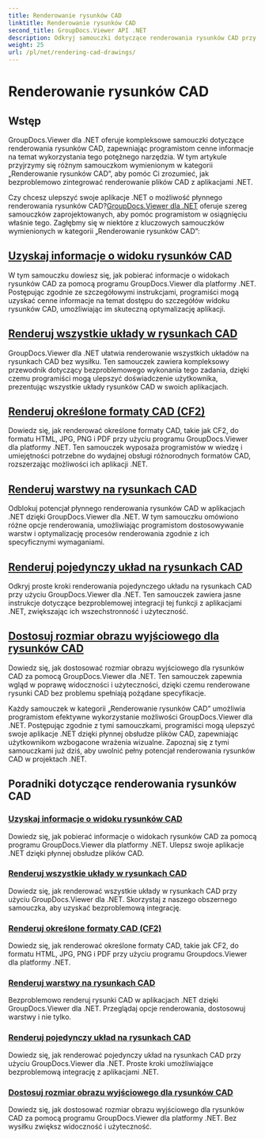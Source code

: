 ```yaml
---
title: Renderowanie rysunków CAD
linktitle: Renderowanie rysunków CAD
second_title: GroupDocs.Viewer API .NET
description: Odkryj samouczki dotyczące renderowania rysunków CAD przy użyciu GroupDocs.Viewer dla .NET. Dowiedz się, jak ulepszyć aplikacje .NET dzięki płynnej obsłudze plików CAD.
weight: 25
url: /pl/net/rendering-cad-drawings/
---
```


# Renderowanie rysunków CAD


## Wstęp

GroupDocs.Viewer dla .NET oferuje kompleksowe samouczki dotyczące renderowania rysunków CAD, zapewniając programistom cenne informacje na temat wykorzystania tego potężnego narzędzia. W tym artykule przyjrzymy się różnym samouczkom wymienionym w kategorii „Renderowanie rysunków CAD”, aby pomóc Ci zrozumieć, jak bezproblemowo zintegrować renderowanie plików CAD z aplikacjami .NET.

Czy chcesz ulepszyć swoje aplikacje .NET o możliwość płynnego renderowania rysunków CAD?[GroupDocs.Viewer dla .NET](#) oferuje szereg samouczków zaprojektowanych, aby pomóc programistom w osiągnięciu właśnie tego. Zagłębmy się w niektóre z kluczowych samouczków wymienionych w kategorii „Renderowanie rysunków CAD”:

## [Uzyskaj informacje o widoku rysunków CAD](./get-view-info-cad-drawing/)
W tym samouczku dowiesz się, jak pobierać informacje o widokach rysunków CAD za pomocą programu GroupDocs.Viewer dla platformy .NET. Postępując zgodnie ze szczegółowymi instrukcjami, programiści mogą uzyskać cenne informacje na temat dostępu do szczegółów widoku rysunków CAD, umożliwiając im skuteczną optymalizację aplikacji.

## [Renderuj wszystkie układy w rysunkach CAD](./render-all-layouts-cad/)
GroupDocs.Viewer dla .NET ułatwia renderowanie wszystkich układów na rysunkach CAD bez wysiłku. Ten samouczek zawiera kompleksowy przewodnik dotyczący bezproblemowego wykonania tego zadania, dzięki czemu programiści mogą ulepszyć doświadczenie użytkownika, prezentując wszystkie układy rysunków CAD w swoich aplikacjach.

## [Renderuj określone formaty CAD (CF2)](./render-specific-cad-formats/)
Dowiedz się, jak renderować określone formaty CAD, takie jak CF2, do formatu HTML, JPG, PNG i PDF przy użyciu programu GroupDocs.Viewer dla platformy .NET. Ten samouczek wyposaża programistów w wiedzę i umiejętności potrzebne do wydajnej obsługi różnorodnych formatów CAD, rozszerzając możliwości ich aplikacji .NET.

## [Renderuj warstwy na rysunkach CAD](./render-layers-cad/)
Odblokuj potencjał płynnego renderowania rysunków CAD w aplikacjach .NET dzięki GroupDocs.Viewer dla .NET. W tym samouczku omówiono różne opcje renderowania, umożliwiając programistom dostosowywanie warstw i optymalizację procesów renderowania zgodnie z ich specyficznymi wymaganiami.

## [Renderuj pojedynczy układ na rysunkach CAD](./render-single-layout-cad/)
Odkryj proste kroki renderowania pojedynczego układu na rysunkach CAD przy użyciu GroupDocs.Viewer dla .NET. Ten samouczek zawiera jasne instrukcje dotyczące bezproblemowej integracji tej funkcji z aplikacjami .NET, zwiększając ich wszechstronność i użyteczność.

## [Dostosuj rozmiar obrazu wyjściowego dla rysunków CAD](./adjust-output-image-size-cad/)
Dowiedz się, jak dostosować rozmiar obrazu wyjściowego dla rysunków CAD za pomocą GroupDocs.Viewer dla .NET. Ten samouczek zapewnia wgląd w poprawę widoczności i użyteczności, dzięki czemu renderowane rysunki CAD bez problemu spełniają pożądane specyfikacje.

Każdy samouczek w kategorii „Renderowanie rysunków CAD” umożliwia programistom efektywne wykorzystanie możliwości GroupDocs.Viewer dla .NET. Postępując zgodnie z tymi samouczkami, programiści mogą ulepszyć swoje aplikacje .NET dzięki płynnej obsłudze plików CAD, zapewniając użytkownikom wzbogacone wrażenia wizualne. Zapoznaj się z tymi samouczkami już dziś, aby uwolnić pełny potencjał renderowania rysunków CAD w projektach .NET.

## Poradniki dotyczące renderowania rysunków CAD
### [Uzyskaj informacje o widoku rysunków CAD](./get-view-info-cad-drawing/)
Dowiedz się, jak pobierać informacje o widokach rysunków CAD za pomocą programu GroupDocs.Viewer dla platformy .NET. Ulepsz swoje aplikacje .NET dzięki płynnej obsłudze plików CAD.
### [Renderuj wszystkie układy w rysunkach CAD](./render-all-layouts-cad/)
Dowiedz się, jak renderować wszystkie układy w rysunkach CAD przy użyciu GroupDocs.Viewer dla .NET. Skorzystaj z naszego obszernego samouczka, aby uzyskać bezproblemową integrację.
### [Renderuj określone formaty CAD (CF2)](./render-specific-cad-formats/)
Dowiedz się, jak renderować określone formaty CAD, takie jak CF2, do formatu HTML, JPG, PNG i PDF przy użyciu programu Groupdocs.Viewer dla platformy .NET.
### [Renderuj warstwy na rysunkach CAD](./render-layers-cad/)
Bezproblemowo renderuj rysunki CAD w aplikacjach .NET dzięki GroupDocs.Viewer dla .NET. Przeglądaj opcje renderowania, dostosowuj warstwy i nie tylko.
### [Renderuj pojedynczy układ na rysunkach CAD](./render-single-layout-cad/)
Dowiedz się, jak renderować pojedynczy układ na rysunkach CAD przy użyciu GroupDocs.Viewer dla .NET. Proste kroki umożliwiające bezproblemową integrację z aplikacjami .NET.
### [Dostosuj rozmiar obrazu wyjściowego dla rysunków CAD](./adjust-output-image-size-cad/)
Dowiedz się, jak dostosować rozmiar obrazu wyjściowego dla rysunków CAD za pomocą programu GroupDocs.Viewer dla platformy .NET. Bez wysiłku zwiększ widoczność i użyteczność.
